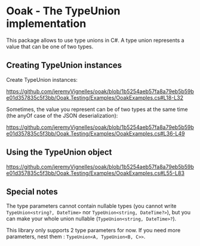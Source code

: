 # Ooak - The TypeUnion implementation

This package allows to use type unions in C#. A type union represents a value that can be one of two types.

## Creating TypeUnion instances

Create TypeUnion instances:

https://github.com/jeremyVignelles/ooak/blob/1b5254aeb57fa8a79eb5b59be01d357835c5f3bb/Ooak.Testing/Examples/OoakExamples.cs#L18-L32

Sometimes, the value you represent can be of two types at the same time (the anyOf case of the JSON deserialization):

https://github.com/jeremyVignelles/ooak/blob/1b5254aeb57fa8a79eb5b59be01d357835c5f3bb/Ooak.Testing/Examples/OoakExamples.cs#L36-L49

## Using the TypeUnion object

https://github.com/jeremyVignelles/ooak/blob/1b5254aeb57fa8a79eb5b59be01d357835c5f3bb/Ooak.Testing/Examples/OoakExamples.cs#L55-L83

## Special notes
The type parameters cannot contain nullable types (you cannot write `TypeUnion<string?, DateTime>` nor `TypeUnion<string, DateTime?>`), but you can make your whole union nullable (`TypeUnion<string, DateTime>?`).

This library only supports 2 type parameters for now. If you need more parameters, nest them : `TypeUnion<A, TypeUnion<B, C>>`.
